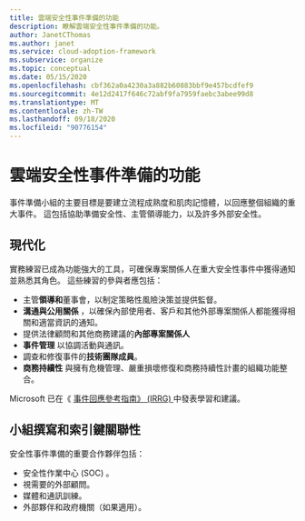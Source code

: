 ```yaml
---
title: 雲端安全性事件準備的功能
description: 瞭解雲端安全性事件準備的功能。
author: JanetCThomas
ms.author: janet
ms.service: cloud-adoption-framework
ms.subservice: organize
ms.topic: conceptual
ms.date: 05/15/2020
ms.openlocfilehash: cbf362a0a4230a3a882b60883bbf9e457bcdfef9
ms.sourcegitcommit: 4e12d2417f646c72abf9fa7959faebc3abee99d8
ms.translationtype: MT
ms.contentlocale: zh-TW
ms.lasthandoff: 09/18/2020
ms.locfileid: "90776154"
---
```

# <a name="function-of-cloud-security-incident-preparation"></a>雲端安全性事件準備的功能

事件準備小組的主要目標是要建立流程成熟度和肌肉記憶體，以回應整個組織的重大事件。 這包括協助準備安全性、主管領導能力，以及許多外部安全性。

## <a name="modernization"></a>現代化

實務練習已成為功能強大的工具，可確保專案關係人在重大安全性事件中獲得通知並熟悉其角色。 這些練習的參與者應包括：

- 主管**領導和**董事會，以制定策略性風險決策並提供監督。
- **溝通與公用關係** ，以確保內部使用者、客戶和其他外部專案關係人都能獲得相關和適當資訊的通知。
- 提供法律顧問和其他商務建議的**內部專案關係人**
- **事件管理** 以協調活動與通訊。
- 調查和修復事件的**技術團隊成員**。
- **商務持續性** 與擁有危機管理、嚴重損壞修復和商務持續性計畫的組織功能整合。

<!-- docutune:casing "Incident Response Reference Guide (IRRG)" -->
<!-- cSpell:ignore IRRG -->

Microsoft 已在《 [事件回應參考指南》 (IRRG) ](https://aka.ms/IRRG)中發表學習和建議。

## <a name="team-composition-and-key-relationships"></a>小組撰寫和索引鍵關聯性

安全性事件準備的重要合作夥伴包括：

- 安全性作業中心 (SOC) 。
- 視需要的外部顧問。
- 媒體和通訊訓練。
- 外部夥伴和政府機關（如果適用）。
